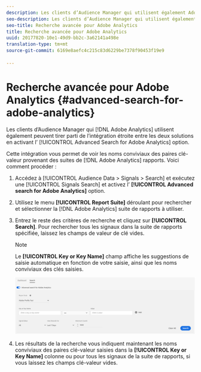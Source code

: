```yaml
---
description: Les clients d’Audience Manager qui utilisent également Adobe Analytics peuvent tirer parti de l’intégration étroite entre les deux solutions en activant l’option Recherche avancée pour Adobe Analytics.
seo-description: Les clients d’Audience Manager qui utilisent également Adobe Analytics peuvent tirer parti de l’intégration étroite entre les deux solutions en activant l’option Recherche avancée pour Adobe Analytics.
seo-title: Recherche avancée pour Adobe Analytics
title: Recherche avancée pour Adobe Analytics
uuid: 20177820-10e1-49d9-bb2c-3a62141a498e
translation-type: tm+mt
source-git-commit: 6169e8aefc4c215c83d6229be7378f90453f19e9

---
```



# Recherche avancée pour Adobe Analytics {#advanced-search-for-adobe-analytics}

Les clients d’Audience Manager qui [!DNL Adobe Analytics] utilisent également peuvent tirer parti de l’intégration étroite entre les deux solutions en activant l’ [!UICONTROL Advanced Search for Adobe Analytics] option.

Cette intégration vous permet de voir les noms conviviaux des paires clé-valeur provenant des suites de [!DNL Adobe Analytics] rapports. Voici comment procéder :

1. Accédez à [!UICONTROL Audience Data > Signals > Search] et exécutez une [!UICONTROL Signals Search] et activez l’ **[!UICONTROL Advanced search for Adobe Analytics]** option.
1. Utilisez le menu **[!UICONTROL Report Suite]** déroulant pour rechercher et sélectionner la [!DNL Adobe Analytics] suite de rapports à utiliser.
1. Entrez le reste des critères de recherche et cliquez sur **[!UICONTROL Search]**. Pour rechercher tous les signaux dans la suite de rapports spécifiée, laissez les champs de valeur de clé vides.
   >[!NOTE]
   >
   >Le **[!UICONTROL Key or Key Name]** champ affiche les suggestions de saisie automatique en fonction de votre saisie, ainsi que les noms conviviaux des clés saisies.

   ![](assets/signals-search-analytics.png)
1. Les résultats de la recherche vous indiquent maintenant les noms conviviaux des paires clé-valeur saisies dans la **[!UICONTROL Key or Key Name]** colonne ou pour tous les signaux de la suite de rapports, si vous laissez les champs clé-valeur vides.